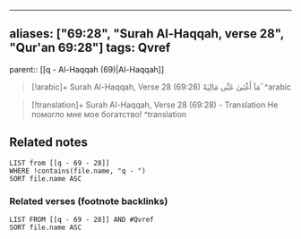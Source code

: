 
---
aliases: ["69:28", "Surah Al-Haqqah, verse 28", "Qur'an 69:28"]
tags: Qvref
---

parent:: [[q - Al-Haqqah (69)|Al-Haqqah]]

> [!arabic]+ Surah Al-Haqqah, Verse 28 (69:28)
> <span class="quran-arabic">مَآ أَغْنَىٰ عَنِّى مَالِيَهْ ۜ</span>
^arabic

> [!translation]+ Surah Al-Haqqah, Verse 28 (69:28) - Translation
> Не помогло мне мое богатство!
^translation



## Related notes
```dataview
LIST from [[q - 69 - 28]]
WHERE !contains(file.name, "q - ")
SORT file.name ASC
```

### Related verses (footnote backlinks)
```dataview
LIST FROM [[q - 69 - 28]] AND #Qvref
SORT file.name ASC
```

